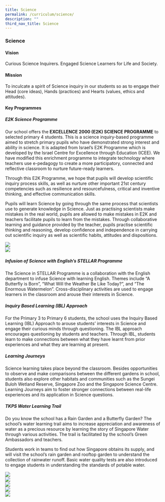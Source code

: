 ```yaml
---
title: Science
permalink: /curriculum/science/
description: ""
third_nav_title: Science
---
```

### **Science**
#### **Vision**
Curious Science Inquirers. Engaged Science Learners for Life and Society.

#### **Mission**
To inculcate a spirit of Science inquiry in our students so as to engage their Head (core ideas), Hands (practices) and Hearts (values, ethics and attitudes).

#### **Key Programmes**

##### E2K Science Programme

Our school offers the **EXCELLENCE 2000 (E2K) SCIENCE PROGRAMME** to selected primary 4 students. This is a science inquiry-based programme aimed to stretch primary pupils who have demonstrated strong interest and ability in science. It is adapted from Israel’s E2K Programme which is developed by the Israel Centre for Excellence through Education (ICEE). We have modified this enrichment programme to integrate technology where teachers use e-pedagogy to create a more participatory, connected and reflective classroom to nurture future-ready learners. 

Through this E2K Programme, we hope that pupils will develop scientific inquiry process skills, as well as nurture other important 21st century competencies such as resilience and resourcefulness, critical and inventive thinking, and effective communication skills. 

Pupils will learn Science by going through the same process that scientists use to generate knowledge in Science. Just as practising scientists make mistakes in the real world, pupils are allowed to make mistakes in E2K and teachers facilitate pupils to learn from the mistakes. Through collaborative learning and guidance provided by the teacher, pupils practise scientific thinking and reasoning, develop confidence and independence in carrying out scientific inquiry as well as scientific habits, attitudes and dispositions.

![](/images/Curriculum/Science/science-e2k-01.jpg)<br>
![](/images/Curriculum/Science/science-e2k-02.jpg)


##### **Infusion of Science with English’s STELLAR Programme**
The Science in STELLAR Programme is a collaboration with the English department to infuse Science with learning English. Themes include “A Butterfly is Born”, “What Will the Weather Be Like Today?”, and “The Enormous Watermelon”. Cross-disciplinary activities are used to engage learners in the classroom and arouse their interests in Science.

##### **Inquiry Based Learning (IBL) Approach**
For the Primary 3 to Primary 6 students, the school uses the Inquiry Based Learning (IBL) Approach to arouse students’ interests in Science and engage their curious minds through questioning. The IBL approach encourages questioning by students and teachers. Through IBL, students learn to make connections between what they have learnt from prior experiences and what they are learning at present.

##### **Learning Journeys**
Science learning takes place beyond the classroom. Besides opportunities to observe and make comparisons between the different gardens in school, students also explore other habitats and communities such as the Sungei Buloh Wetland Reserve, Singapore Zoo and the Singapore Science Centre. Learning Journeys aim to foster stronger connections between real-life experiences and its application in Science questions.

##### **TKPS Water Learning Trail**
Do you know the school has a Rain Garden and a Butterfly Garden? The school’s water learning trail aims to increase appreciation and awareness of water as a precious resource by learning the story of Singapore Water through various activities. The trail is facilitated by the school’s Green Ambassadors and teachers.
  
Students work in teams to find out how Singapore obtains its supply, and will visit the school’s rain garden and rooftop garden to understand the collection of rainwater runoff. Basic water quality tests are also introduced to engage students in understanding the standards of potable water.

<img src="/images/science1.jpg" ><br>
<img src="/images/science2.jpg"><br>
<img src="/images/science3.jpg"><br>
<img src="/images/science4.jpg"><br>
<img src="/images/science5.jpg">